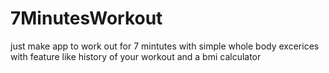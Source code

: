 # 7MinutesWorkout
just make app to work out for 7 mintutes 
with simple whole body excerices
with feature like history of your workout 
and a bmi calculator
